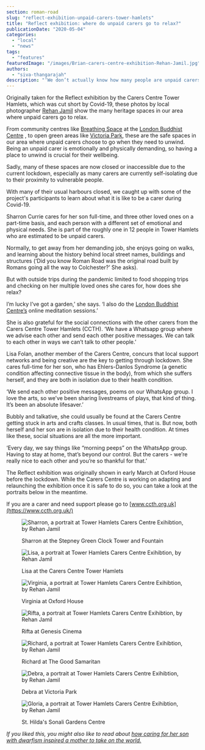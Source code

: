 ```yaml
---
section: roman-road
slug: "reflect-exhibition-unpaid-carers-tower-hamlets"
title: "Reflect exhibition: where do unpaid carers go to relax?"
publicationDate: "2020-05-04"
categories: 
  - "local"
  - "news"
tags: 
  - "features"
featuredImage: "/images/Brian-carers-centre-exhibition-Rehan-Jamil.jpg"
authors: 
  - "siva-thangarajah"
description: "‘We don’t actually know how many people are unpaid carers, because they don’t see themselves as carers. To them, it’s just looking after a loved one. But with the right support, we can be warriors.’"
---
```


Originally taken for the Reflect exhibition by the Carers Centre Tower Hamlets, which was cut short by Covid-19, these photos by local photographer [Rehan Jamil](https://romanroadlondon.com/changing-faces-of-the-east-end-rehan-jamil/) show the many heritage spaces in our area where unpaid carers go to relax. 

From community centres like [Breathing Space](https://romanroadlondon.com/events/education/free-mindfulness-course/) at the [London Buddhist Centre](https://romanroadlondon.com/east-london-buddhist-centre-origins/) , to open green areas like [Victoria Park](https://romanroadlondon.com/victoria-park-east-london-bow/), these are the safe spaces in our area where unpaid carers choose to go when they need to unwind. Being an unpaid carer is emotionally and physically demanding, so having a place to unwind is crucial for their wellbeing.

Sadly, many of these spaces are now closed or inaccessible due to the current lockdown, especially as many carers are currently self-isolating due to their proximity to vulnerable people. 

With many of their usual harbours closed, we caught up with some of the project's participants to learn about what it is like to be a carer during Covid-19. 

Sharron Currie cares for her son full-time, and three other loved ones on a part-time basis, and each person with a different set of emotional and physical needs. She is part of the roughly one in 12 people in Tower Hamlets who are estimated to be unpaid carers. 

Normally, to get away from her demanding job, she enjoys going on walks, and learning about the history behind local street names, buildings and structures (‘Did you know Roman Road was the original road built by Romans going all the way to Colchester?’ She asks).

But with outside trips during the pandemic limited to food shopping trips and checking on her multiple loved ones she cares for, how does she relax? 

I’m lucky I’ve got a garden,’ she says. ‘I also do the [London Buddhist Centre’s](https://romanroadlondon.com/east-london-buddhist-centre-origins/) online meditation sessions.’ 

She is also grateful for the social connections with the other carers from the Carers Centre Tower Hamlets (CCTH). ‘We have a Whatsapp group where we advise each other and send each other positive messages. We can talk to each other in ways we can’t talk to other people.’

Lisa Folan, another member of the Carers Centre, concurs that local support networks and being creative are the key to getting through lockdown. She cares full-time for her son, who has Ehlers-Danlos Syndrome (a genetic condition affecting connective tissue in the body), from which she suffers herself, and they are both in isolation due to their health condition.

‘We send each other positive messages, poems on our WhatsApp group. I love the arts, so we’ve been sharing livestreams of plays, that kind of thing. It’s been an absolute lifesaver.’ 

Bubbly and talkative, she could usually be found at the Carers Centre getting stuck in arts and crafts classes. In usual times, that is. But now, both herself and her son are in isolation due to their health condition. At times like these, social situations are all the more important. 

‘Every day, we say things like “morning peeps” on the WhatsApp group. Having to stay at home, that’s beyond our control. But the carers - we’re really nice to each other and you’re so thankful for that.’

The Reflect exhibition was originally shown in early March at Oxford House before the lockdown. While the Carers Centre is working on adapting and relaunching the exhibition once it is safe to do so, you can take a look at the portraits below in the meantime. 

If you are a carer and need support please go to [www.ccth.org.uk](https://www.ccth.org.uk/)

<figure>

![Sharron, a portrait at Tower Hamlets Carers Centre Exihibtion, by Rehan Jamil](/images/Sharon-carers-centre-exhibition-Rehan-Jamil-1024x683.jpg)

<figcaption>

Sharron at the Stepney Green Clock Tower and Fountain

</figcaption>

</figure>

<figure>

![Lisa, a portrait at Tower Hamlets Carers Centre Exihibtion, by Rehan Jamil](/images/Lisa-carers-centre-exhibition-Rehan-Jamil-1024x683.jpg)

<figcaption>

Lisa at the Carers Centre Tower Hamlets

</figcaption>

</figure>

<figure>

![Virginia, a portrait at Tower Hamlets Carers Centre Exihibtion, by Rehan Jamil](/images/Virginia-carers-centre-exhibition-Rehan-Jamil-1024x683.jpg)

<figcaption>

Virginia at Oxford House

</figcaption>

</figure>

<figure>

![Rifta, a portrait at Tower Hamlets Carers Centre Exihibtion, by Rehan Jamil](/images/Rifta-carers-centre-exhibition-Rehan-Jamil-1024x683.jpg)

<figcaption>

Rifta at Genesis Cinema

</figcaption>

</figure>

<figure>

![Richard, a portrait at Tower Hamlets Carers Centre Exihibtion, by Rehan Jamil](/images/Richard-carers-centre-exhibition-Rehan-Jamil-1024x683.jpg)

<figcaption>

Richard at The Good Samaritan

</figcaption>

</figure>

<figure>

![Debra, a portrait at Tower Hamlets Carers Centre Exihibtion, by Rehan Jamil](/images/Debra-Carers-centre-exhibition-Rehan-Jamil-1024x683.jpg)

<figcaption>

Debra at Victoria Park

</figcaption>

</figure>

<figure>

![Gloria, a portrait at Tower Hamlets Carers Centre Exihibtion, by Rehan Jamil](/images/Gloria-Carers-centre-exhibition-Rehan-Jamil-1024x683.jpg)

<figcaption>

St. Hilda's Sonali Gardens Centre

</figcaption>

</figure>

_If you liked this, you might also like to read about [how caring for her son with dwarfism inspired a mother to take on the world.](https://romanroadlondon.com/candace-reading-fighting-disability-rights/)_
